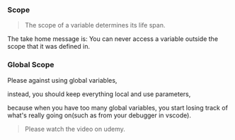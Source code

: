 
### Scope

> The scope of a variable determines its life span.

The take home message is:
    You can never access a variable outside the scope that it was defined in.

### Global Scope

Please against using global variables,

instead, you should keep everything local and use parameters,

because when you have too many global variables, you start losing track of what's really going on(such as from your debugger in vscode).

> Please watch the video on udemy.

